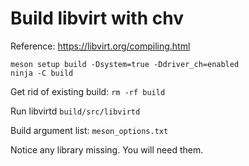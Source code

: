 # Build libvirt with chv

Reference: https://libvirt.org/compiling.html

```
meson setup build -Dsystem=true -Ddriver_ch=enabled
ninja -C build
```

Get rid of existing build: `rm -rf build`

Run libvirtd `build/src/libvirtd`

Build argument list: `meson_options.txt`

Notice any library missing. You will need them.
